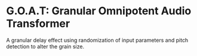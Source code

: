 # G.O.A.T: Granular Omnipotent Audio Transformer
A granular delay effect using randomization of input parameters and pitch detection to alter the grain size.
